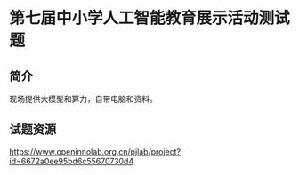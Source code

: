 # 第七届中小学人工智能教育展示活动测试题

## 简介

现场提供大模型和算力，自带电脑和资料。

## 试题资源

https://www.openinnolab.org.cn/pjlab/project?id=6672a0ee95bd6c55670730d4